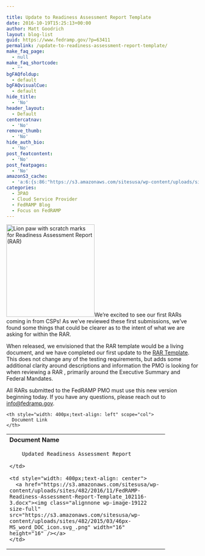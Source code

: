 ```yaml
---

title: Update to Readiness Assessment Report Template
date: 2016-10-19T15:25:13+00:00
author: Matt Goodrich
layout: blog-list
guid: https://www.fedramp.gov/?p=63411
permalink: /update-to-readiness-assessment-report-template/
make_faq_page:
  - null
make_faq_shortcode:
  - ""
bgFAQfoldup:
  - default
bgFAQvisualCue:
  - default
hide_title:
  - 'No'
header_layout:
  - Default
centercatnav:
  - 'No'
remove_thumb:
  - 'No'
hide_auth_bio:
  - 'No'
post_featcontent:
  - 'No'
post_featpages:
  - 'No'
amazonS3_cache:
  - 'a:6:{s:86:"https://s3.amazonaws.com/sitesusa/wp-content/uploads/sites/482/2016/08/FedRAMP-RAR.jpg";i:61931;s:94:"https://s3.amazonaws.com/sitesusa/wp-content/uploads/sites/482/2016/08/FedRAMP-RAR-286x300.jpg";i:61931;s:101:"https://s3.amazonaws.com/sitesusa/wp-content/uploads/sites/482/2015/03/46px-MS_word_DOC_icon.svg_.png";i:19122;s:129:"https://s3.amazonaws.com/sitesusa/wp-content/uploads/sites/482/2016/11/FedRAMP-Readiness-Assessment-Report-Template_102116-3.docx";i:64701;s:95:"https://s3.amazonaws.com/sitesusa/wp-content/uploads/sites/482/2016/08/FedRAMP-RAR-976x1024.jpg";i:61931;s:94:"https://s3.amazonaws.com/sitesusa/wp-content/uploads/sites/482/2016/08/FedRAMP-RAR-768x806.jpg";i:61931;}'
categories:
  - 3PAO
  - Cloud Service Provider
  - FedRAMP Blog
  - Focus on FedRAMP
---
```

<img class="wp-image-61931 alignright" src="https://s3.amazonaws.com/sitesusa/wp-content/uploads/sites/482/2016/08/FedRAMP-RAR-286x300.jpg" alt="Lion paw with scratch marks for Readiness Assessment Report (RAR)" width="231" height="242" srcset="https://s3.amazonaws.com/sitesusa/wp-content/uploads/sites/482/2016/08/FedRAMP-RAR-286x300.jpg 286w, https://s3.amazonaws.com/sitesusa/wp-content/uploads/sites/482/2016/08/FedRAMP-RAR-768x806.jpg 768w, https://s3.amazonaws.com/sitesusa/wp-content/uploads/sites/482/2016/08/FedRAMP-RAR-976x1024.jpg 976w, https://s3.amazonaws.com/sitesusa/wp-content/uploads/sites/482/2016/08/FedRAMP-RAR.jpg 1160w" sizes="(max-width: 231px) 100vw, 231px" />We’re excited to see our first RARs coming in from CSPs! As we’ve reviewed these first submissions, we’ve found some things that could be clearer as to the intent of what we are asking for within the RAR. 

When released, we envisioned that the RAR template would be a living document, and we have completed our first update to the [RAR Template](https://s3.amazonaws.com/sitesusa/wp-content/uploads/sites/482/2016/11/FedRAMP-Readiness-Assessment-Report-Template_102116-3.docx). This does not change any of the testing requirements, but adds some additional clarity around descriptions and information the PMO is looking for when reviewing a RAR , primarily around the Executive Summary and Federal Mandates.

All RARs submitted to the FedRAMP PMO must use this new version beginning today. If you have any questions, please reach out to info@fedramp.gov.

<table style="width: 100%" border="0" cellspacing="0" cellpadding="0">
  <tr>
    <th style="width: 400px;text-align: left" scope="col">
      Document Name
    </th>
    
    <th style="width: 400px;text-align: left" scope="col">
      Document Link
    </th>
  </tr>
  
  <tr>
    <td style="width: 400px">
      
        Updated Readiness Assessment Report
      
    </td>
    
    <td style="width: 400px;text-align: center">
      <a href="https://s3.amazonaws.com/sitesusa/wp-content/uploads/sites/482/2016/11/FedRAMP-Readiness-Assessment-Report-Template_102116-3.docx"><img class="alignnone wp-image-19122 size-full" src="https://s3.amazonaws.com/sitesusa/wp-content/uploads/sites/482/2015/03/46px-MS_word_DOC_icon.svg_.png" width="16" height="16" /></a>
    </td>
  </tr>
</table>